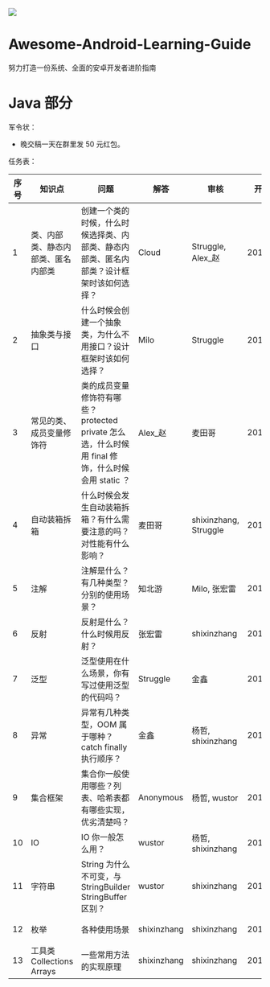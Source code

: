 
![](https://avatars3.githubusercontent.com/u/32798425?s=400&u=e2ad1a5a21fc71ff2f8511866395beca599656f9&v=4)

# Awesome-Android-Learning-Guide

努力打造一份系统、全面的安卓开发者进阶指南

# Java 部分

军令状：

- 晚交稿一天在群里发 50 元红包。

任务表：

|序号| 知识点 | 问题 | 解答 | 审核 | 开始时间 | 最晚交稿| 备注
| --- | --- | --- | --- | --- | --- | --- | --- |
| 1 | 类、内部类、静态内部类、匿名内部类 | 创建一个类的时候，什么时候选择类、内部类、静态内部类、匿名内部类？设计框架时该如何选择？ | Cloud | Struggle, Alex_赵 | 2017.10.17 | 2017.10.24 | |
| 2 | 抽象类与接口 | 什么时候会创建一个抽象类，为什么不用接口？设计框架时该如何选择？| Milo | Struggle | 2017.10.17 | 2017.10.24 | |
| 3 | 常见的类、成员变量修饰符 | 类的成员变量修饰符有哪些？protected private 怎么选，什么时候用 final 修饰，什么时候会用 static ？| Alex_赵 | 麦田哥 | 2017.10.17 | 2017.10.31| 项目紧，申请 2 周时间 |
| 4 | 自动装箱拆箱 | 什么时候会发生自动装箱拆箱？有什么需要注意的吗？对性能有什么影响？| 麦田哥 | shixinzhang, Struggle | 2017.10.17 | 2017.10.31 | 项目紧，申请 2 周; 希望可以涉及 SparseArray  ArrayMap |
| 5 | 注解 | 注解是什么？有几种类型？分别的使用场景？| 知北游 | Milo, 张宏雷  | 2017.10.17 | 2017.10.24 | |
| 6 | 反射 | 反射是什么？什么时候用反射？| 张宏雷 | shixinzhang| 2017.10.17 | 2017.10.31 |项目紧，申请 2 周时间 |
| 7 | 泛型| 泛型使用在什么场景，你有写过使用泛型的代码吗？| Struggle | 金鑫 | 2017.10.17 | 2017.10.24 | |
| 8 | 异常 | 异常有几种类型，OOM 属于哪种？catch finally 执行顺序？| 金鑫 | 杨哲, shixinzhang | 2017.10.17 | 2017.10.24 | |
| 9 | 集合框架 | 集合你一般使用哪些？列表、哈希表都有哪些实现，优劣清楚吗？| Anonymous | 杨哲, wustor | 2017.10.17 | 2017.11.07 | 内容比较多，时间延迟至 3 周 |
| 10 | IO | IO 你一般怎么用？| wustor | 杨哲, shixinzhang | 2017.10.17 | 2017.10.24 | 最好可以结合装饰模式|
| 11 | 字符串 | String 为什么不可变，与 StringBuilder StringBuffer 区别？| wustor | shixinzhang | 2017.10.17 | 2017.10.24 | |
| 12 | 枚举 | 各种使用场景| shixinzhang | shixinzhang | 2017.10.17 | 2017.10.24 | 涉及单例模式 |
| 13 | 工具类 Collections Arrays | 一些常用方法的实现原理| shixinzhang | shixinzhang | 2017.10.17 | 2017.10.28 | 第二篇，推迟一点 |


